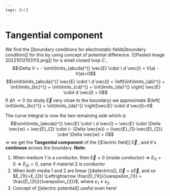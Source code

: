 ```yaml
---
tags: [el]
---
```

# Tangential component
We find the [[boundary conditions for electrostatic fields|boundary condition]] for this by using concept of potential difference.
![[Pasted image 20221012103113.png]]
for a small closed loop $C$ , $$\Delta V = - \oint\limits_{abcda}^{} \vec{E} \cdot \ d \vec{l} = V(a) - V(a)=0$$
$$\oint\limits_{abcda}^{} \vec{E} \cdot \ d \vec{l} = \left[\int\limits_{ab}^{}  + \int\limits_{bc}^{}   + \int\limits_{cd}^{} + \int\limits_{da}^{}   \right] \vec{E} \cdot d \vec{l} = 0$$
If $\Delta h \rightarrow 0$ (to study $\vec{E}$ very close to the boundary) we approximate $\left[ \int\limits_{bc}^{} + \int\limits_{da}^{} \right]\vec{E} \cdot d \vec{l}=0$

The curve integral is now the two remaining side which is $$\oint\limits_{abcda}^{} \vec{E} \cdot \ d \vec{l} = \vec{E} \cdot \Delta \vec{w} + \vec{E}_{2} \cdot (- \Delta \vec{w}) = (\vec{E}_{1}-\vec{E}_{2}) \cdot \Delta \vec{w} = 0$$
$\Rightarrow$ we get the **Tangential component** of the [[Electric field]] $\vec{E}$ , and it's **continous** across the boundary.
**Note:**
1) When medium 1 is a conductor, then $\vec{E}=0$ (inside conductor) $\Rightarrow$ $E_{1t} = 0 \Rightarrow E_{2t}=0$, same if material 2 is conductor
2) When both media 1 and 2 are linear [[dielectrics]], $\vec{D} = \varepsilon \vec{E}$, and so $E_{1t}=E_{2t} \Leftrightarrow \frac{D_{1t}}{\varepsilon_{1}} = \frac{D_{2t}}{\varepsilon_{2}}$, where $\varepsilon_{1} \neq \varepsilon_{2}$
3) Concept of [[electric potential]] useful even here!